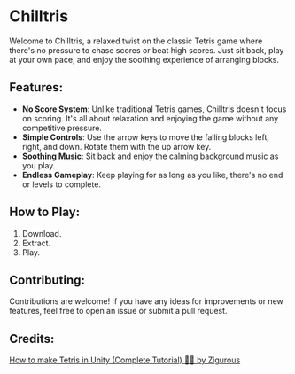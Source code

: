 # Chilltris

Welcome to Chilltris, a relaxed twist on the classic Tetris game where there's no pressure to chase scores or beat high scores. Just sit back, play at your own pace, and enjoy the soothing experience of arranging blocks.

## Features:
- **No Score System**: Unlike traditional Tetris games, Chilltris doesn't focus on scoring. It's all about relaxation and enjoying the game without any competitive pressure.
- **Simple Controls**: Use the arrow keys to move the falling blocks left, right, and down. Rotate them with the up arrow key.
- **Soothing Music**: Sit back and enjoy the calming background music as you play.
- **Endless Gameplay**: Keep playing for as long as you like, there's no end or levels to complete.

## How to Play:
1. Download.
2. Extract.
3. Play.

## Contributing:
Contributions are welcome! If you have any ideas for improvements or new features, feel free to open an issue or submit a pull request.

## Credits:
[How to make Tetris in Unity (Complete Tutorial) 🧩🧱 by Zigurous](https://www.youtube.com/watch?v=ODLzYI4d-J8&t=762s&ab_channel=Zigurous)
